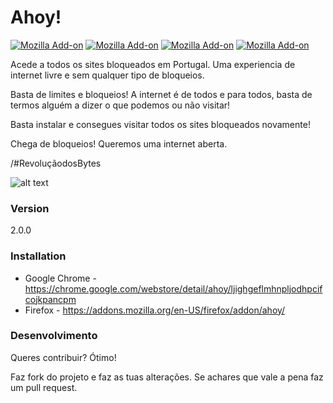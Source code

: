 # Ahoy!

[![Mozilla Add-on](https://img.shields.io/amo/v/ahoy.svg?maxAge=2592000)](https://addons.mozilla.org/pt-PT/firefox/addon/ahoy/)
[![Mozilla Add-on](https://img.shields.io/amo/d/ahoy.svg?maxAge=2592000)](https://addons.mozilla.org/pt-PT/firefox/addon/ahoy/)
[![Mozilla Add-on](https://img.shields.io/amo/rating/ahoy.svg?maxAge=2592000)](https://addons.mozilla.org/pt-PT/firefox/addon/ahoy/)
[![Mozilla Add-on](https://img.shields.io/amo/users/ahoy.svg?maxAge=2592000)](https://addons.mozilla.org/pt-PT/firefox/addon/ahoy/)

Acede a todos os sites bloqueados em Portugal. Uma experiencia de internet livre e sem qualquer tipo de bloqueios.

Basta de limites e bloqueios! A internet é de todos e para todos, basta de termos alguém a dizer o que podemos ou não visitar!

Basta instalar e consegues visitar todos os sites bloqueados novamente!

Chega de bloqueios! Queremos uma internet aberta.

/#RevoluçãodosBytes

![alt text](http://rafaelalmeida.pt/rdb.png "Ahoy!")

### Version
2.0.0


### Installation

- Google Chrome - https://chrome.google.com/webstore/detail/ahoy/ljighgeflmhnpljodhpcifcojkpancpm
- Firefox - https://addons.mozilla.org/en-US/firefox/addon/ahoy/

### Desenvolvimento

Queres contribuir? Ótimo!

Faz fork do projeto e faz as tuas alterações. Se achares que vale a pena faz um pull request.

